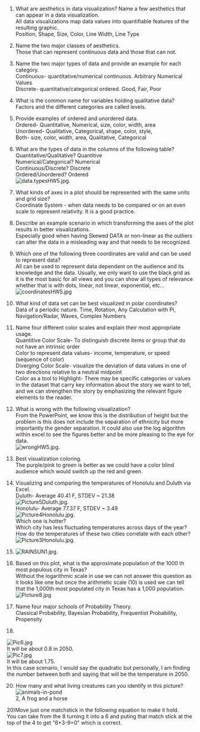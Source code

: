 1) What are aesthetics in data visualization? Name a few aesthetics that can appear in a data visualization.  
  All data visualizations map data values into quantifiable features of the resulting graphic.  
  Position, Shape, Size, Color, Line Width, Line Type  
  
2) Name the two major classes of aesthetics.  
  Those that can represent continuous data and those that can not.  
    
3) Name the two major types of data and provide an example for each category.  
  Continuous- quantitative/numerical continuous. Arbitrary Numerical Values  
  Discrete- quantitative/categorical ordered. Good, Fair, Poor  
  
4) What is the common name for variables holding qualitative data?  
Factors and the different categories are called levels.  
  
5) Provide examples of ordered and unordered data.  
  Ordered- Quantitative, Numerical, size, color, width, area  
  Unordered- Qualitative, Categorical, shape, color, style,  
  Both- size, color, width, area, Qualitative, Categorical  
  
6) What are the types of data in the columns of the following table?  
  Quantitative/Qualitative? Quantitive  
  Numerical/Categorical? Numerical  
  Continuous/Discrete? Discrete  
  Ordered/Unordered? Ordered   
![data.typesHW5.jpg](data.typesHW5.jpg).  

7) What kinds of axes in a plot should be represented with the same units and grid size?  
  Coordinate System - when data needs to be compared or on an even scale to represent relativity. It is a good practice.  
  
8) Describe an example scenario in which transforming the axes of the plot results in better visualizations.  
  Especially good when having Skewed DATA or non-linear as the outliers can alter the data in a misleading way and that needs to be recognized.  
  
9) Which one of the following three coordinates are valid and can be used to represent data?  
  All can be used to represent data dependent on the audience and its knowledge and the data. Usually, we only want to use the black grid as it is the most basic for all views and you can show all types of relevance whether that is with dots, linear, not linear,           exponential, etc…  
![coordinatesHW5.jpg](coordinatesHW5.jpg)   
  
10) What kind of data set can be best visualized in polar coordinates?  
  Data of a periodic nature. Time, Rotation, Any Calculation with Pi, Navigation/Radar, Waves, Complex Numbers  
  
11) Name four different color scales and explain their most appropriate usage.  
  Quantitive Color Scale-  To distinguish discrete items or group that do not have an intrinsic order   
  Color to represent data values- income, temperature, or speed (sequence of color)  
  Diverging Color Scale-  visualize the deviation of data values in one of two directions relative to a neutral midpoint  
  Color as a tool to Highlight- There may be specific categories or values in the dataset that carry key information about the story we want to tell, and we can strengthen the story by emphasizing the relevant figure elements to the reader.  
  
12) What is wrong with the following visualization?  
  From the PowerPoint, we know this is the distribution of height but the problem is this does not include the separation of ethnicity but more importantly the gender separation. It could also use the log algorithm within excel to see the figures better and be more pleasing to the eye for data.  
![wrongHW5.jpg](wrongHW5.jpg).  
  
13) Best visualization coloring.  
  The purple/pink to green is better as we could have a color blind audience which would switch up the red and green.  
  
14) Visualizing and comparing the temperatures of Honolulu and Duluth via Excel.  
  Duluth- Average 40.41 F, STDEV ~ 21.38  
  ![Picture5Duluth.jpg](Picture5.jpg).  
  Honolulu- Average 77.37 F, STDEV ~ 3.49  
  ![Picture4Honolulu.jpg](Picture4.jpg).  
  Which one is hotter?  
  Which city has less fluctuating temperatures across days of the year?  
  How do the temperatures of these two cities correlate with each other?  
![Picture3Honolulu.jpg](Picture3.jpg).  

15)  
     ![RAINSUN1.jpg](RAINSUN1.jpg).  

16) Based on this plot, what is the approximate population of the 1000
th most populous city in Texas?  
Without the logarithmic scale in use we can not answer this question as it looks like one but once the arithmetic scale (10) is used we can tell that the 1,000th most populated city in Texas has a 1,000 population.  
   ![Picture8.jpg](Picture8.jpg)    

18) Name four major schools of Probability Theory.  
  Classical Probability, Bayesian Probability, Frequentist Probability, Propensity  

19)  
   ![Pic6.jpg](Pic6.jpg)  
It will be about 0.8 in 2050.  
   ![Pic7.jpg](Pic7.jpg)  
It will be about 1.75.  
  In this case scenario, I would say the quadratic but personally, I am finding the number between both and saying that will be the temperature in 2050.  
  
20) How many and what living creatures can you identify in this picture?   
    ![animals-in-pond](animals-in-pond.jpg)  
  2, A frog and a horse  
    
20)Move just one matchstick in the following equation to make it hold.  
   You can take from the 8 turning it into a 6 and puting that match stick at the top of the 4 to get "6+3-9=0" which is correct.  
    
























 

